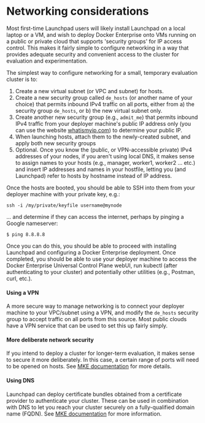 # Networking considerations

Most first-time Launchpad users will likely install Launchpad on a local laptop or a VM, and wish to deploy Docker Enterprise onto VMs running on a public or private cloud that supports 'security groups' for IP access control. This makes it fairly simple to configure networking in a way that provides adequate security and convenient access to the cluster for evaluation and experimentation.

The simplest way to configure networking for a small, temporary evaluation cluster is to:

1. Create a new virtual subnet (or VPC and subnet) for hosts.
2. Create a new security group called `de_hosts` (or another name of your choice) that permits inbound IPv4 traffic on all ports, either from a) the security group `de_hosts`, or b) the new virtual subnet only.
3. Create another new security group (e.g., `admit_me`) that permits inbound IPv4 traffic from your deployer machine's public IP address only (you can use the website [whatismyip.com](http://whatismyip.com)) to determine your public IP.
4. When launching hosts, attach them to the newly-created subnet, and apply both new security groups
5. Optional. Once you know the (public, or VPN-accessible private) IPv4 addresses of your nodes, if you aren't using local DNS, it makes sense to assign names to your hosts (e.g., manager, worker1, worker2 ... etc.) and insert IP addresses and names in your hostfile, letting you (and Launchpad) refer to hosts by hostname instead of IP address.

Once the hosts are booted, you should be able to SSH into them from your deployer machine with your private key, e.g.:

```
ssh -i /my/private/keyfile username@mynode
```
... and determine if they can access the internet, perhaps by pinging a Google nameserver:

```
$ ping 8.8.8.8
```

Once you can do this, you should be able to proceed with installing Launchpad and configuring a Docker Enterprise deployment. Once completed, you should be able to use your deployer machine to access the Docker Enterprise Universal Control Plane webUI, run kubectl (after authenticating to your cluster) and potentially other utilities (e.g., Postman, curl, etc.).

#### Using a VPN

A more secure way to manage networking is to connect your deployer machine to your VPC/subnet using a VPN, and modify the `de_hosts` security group to accept traffic on all ports from this source. Most public clouds have a VPN service that can be used to set this up fairly simply.

#### More deliberate network security

If you intend to deploy a cluster for longer-term evaluation, it makes sense to secure it more deliberately. In this case, a certain range of ports will need to be opened on hosts. See [MKE documentation](https://docs.mirantis.com/docker-enterprise/v3.1/dockeree-products/ucp/install-ucp.html#ports-used) for more details.

#### Using DNS

Launchpad can deploy certificate bundles obtained from a certificate provider to authenticate your cluster. These can be used in combination with DNS to let you reach your cluster securely on a fully-qualified domain name (FQDN). See [MKE documentation](https://docs.mirantis.com/docker-enterprise/v3.1/dockeree-products/ucp/ucp-configure/add-sans-to-cluster-certs.html) for more information.
